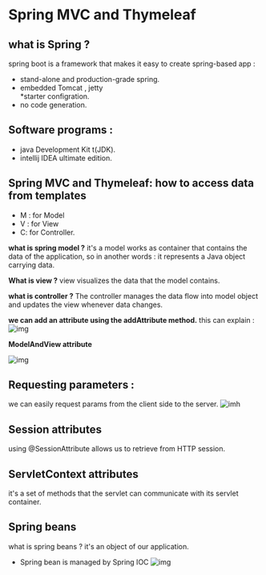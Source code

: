 # Spring MVC and Thymeleaf
## what is Spring ? 
spring boot is a framework that makes it easy to create spring-based app :
* stand-alone and production-grade spring.
* embedded Tomcat , jetty  
*starter configration.
* no code generation.
## Software programs :
* java Development Kit t(JDK).
* intellij IDEA ultimate edition. 

## Spring MVC and Thymeleaf: how to access data from templates
* M : for Model 
* V : for View
* C: for Controller. 


**what is spring model ?** 
it's a model works as container that contains the data of the application, so in another words : it represents a Java object carrying data.

**What is view ?**
view visualizes the data that the model contains.

**what is controller ?**
The controller manages the data flow into model object and updates the view whenever data changes.

**we can add an attribute using the addAttribute method.** 
this can explain : 
![img](https://i.stack.imgur.com/38qzM.png)


**ModelAndView attribute**

![img](https://i.stack.imgur.com/SOJx4.png)

## Requesting parameters :
we can easily request params from the client side to the server.
![imh](https://nullbeans.com/wp-content/uploads/2020/05/urldescription-1.png)

## Session attributes
using @SessionAttribute allows us to retrieve from HTTP session.

## ServletContext attributes
it's a set of methods that the servlet can communicate with its servlet container.

## Spring beans
what is spring beans ? 
it's an object of our application.
* Spring bean is managed by Spring IOC
![img](https://reflectoring.io/assets/img/posts/the-lifecycle-of-spring-beans/spring-bean-lifecycle.png)
